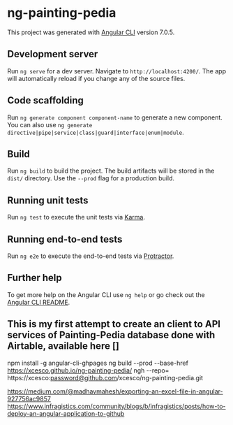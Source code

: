 # ng-painting-pedia

This project was generated with [Angular CLI](https://github.com/angular/angular-cli) version 7.0.5.

## Development server

Run `ng serve` for a dev server. Navigate to `http://localhost:4200/`. The app will automatically reload if you change any of the source files.

## Code scaffolding

Run `ng generate component component-name` to generate a new component. You can also use `ng generate directive|pipe|service|class|guard|interface|enum|module`.

## Build

Run `ng build` to build the project. The build artifacts will be stored in the `dist/` directory. Use the `--prod` flag for a production build.

## Running unit tests

Run `ng test` to execute the unit tests via [Karma](https://karma-runner.github.io).

## Running end-to-end tests

Run `ng e2e` to execute the end-to-end tests via [Protractor](http://www.protractortest.org/).

## Further help

To get more help on the Angular CLI use `ng help` or go check out the [Angular CLI README](https://github.com/angular/angular-cli/blob/master/README.md).

## This is my first attempt to create an client to API services of Painting-Pedia database done with Airtable, available here []
npm install -g angular-cli-ghpages
ng build --prod --base-href https://xcesco.github.io/ng-painting-pedia/
ngh --repo= https://xcesco:password@github.com/xcesco/ng-painting-pedia.git

https://medium.com/@madhavmahesh/exporting-an-excel-file-in-angular-927756ac9857
https://www.infragistics.com/community/blogs/b/infragistics/posts/how-to-deploy-an-angular-application-to-github
